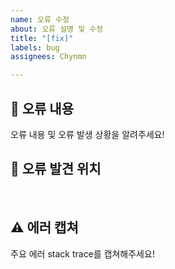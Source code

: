 ```yaml
---
name: 오류 수정
about: 오류 설명 및 수정
title: "[fix]"
labels: bug
assignees: Chynmn

---
```


## 🤔 오류 내용
오류 내용 및 오류 발생 상황을 알려주세요!
<br>

## 🚩 오류 발견 위치
<br>

## ⚠ 에러 캡쳐
주요 에러 stack trace를 캡쳐해주세요!
<br>
